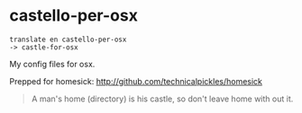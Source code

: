 # castello-per-osx

    translate en castello-per-osx 
    -> castle-for-osx

My config files for osx.  

Prepped for homesick: http://github.com/technicalpickles/homesick
>  A man's home (directory) is his castle, so don't leave home with out it.

